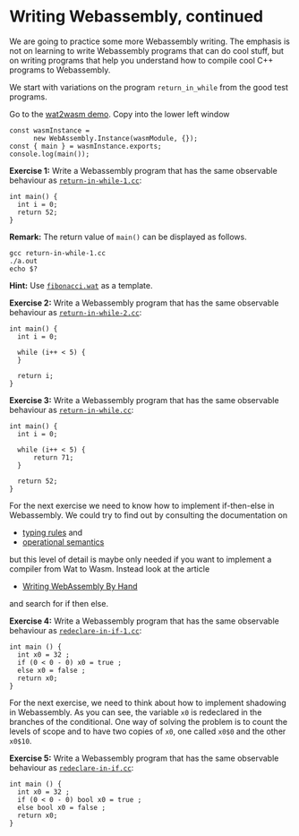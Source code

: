 # Writing Webassembly, continued

We are going to practice some more Webassembly writing. The emphasis is not on learning to write Webassembly programs that can do cool stuff, but on writing programs that help you understand how to compile cool C++ programs to Webassembly.

We start with variations on the program `return_in_while` from the good test programs.

Go to the [wat2wasm demo](https://webassembly.github.io/wabt/demo/wat2wasm/). Copy into the lower left window

    const wasmInstance =
          new WebAssembly.Instance(wasmModule, {});
    const { main } = wasmInstance.exports;
    console.log(main());
    
    

**Exercise 1:** Write a Webassembly program that has the same observable behaviour as [`return-in-while-1.cc`](Compiler-Assignments-5/return-in-while-1.cc):

    int main() {
      int i = 0;
      return 52;
    }

**Remark:** The return value of `main()` can be displayed as follows.

    gcc return-in-while-1.cc
    ./a.out
    echo $?

**Hint:** Use [`fibonacci.wat`](Compiler-Assignments-5/fibonacci.wat) as a template.

**Exercise 2:** Write a Webassembly program that has the same observable behaviour as [`return-in-while-2.cc`](Compiler-Assignments-5/return-in-while-2.cc):

    int main() {
      int i = 0;
    
      while (i++ < 5) {
      }
    
      return i;
    }
    
**Exercise 3:** Write a Webassembly program that has the same observable behaviour as [`return-in-while.cc`](Compiler-Assignments-5/return-in-while.cc):

    int main() {
      int i = 0;
    
      while (i++ < 5) {
          return 71;
      }
    
      return 52;
    }

For the next exercise we need to know how to implement if-then-else in Webassembly. We could try to find out  by consulting the documentation on

- [typing rules](https://webassembly.github.io/spec/core/valid/instructions.html#) and
- [operational semantics](https://webassembly.github.io/spec/core/exec/instructions.html#)

but this level of detail is maybe only needed if you want to implement a compiler from Wat to Wasm. Instead look at the article

- [Writing WebAssembly By Hand](https://blog.scottlogic.com/2018/04/26/webassembly-by-hand.html)

and search for if then else.

**Exercise 4:** Write a Webassembly program that has the same observable behaviour as [`redeclare-in-if-1.cc`](Compiler-Assignments-5/redeclare-in-if-1.cc):

    int main () {
      int x0 = 32 ;
      if (0 < 0 - 0) x0 = true ;
      else x0 = false ;
      return x0;
    }
    
For the next exercise, we need to think about how to implement shadowing in Webassembly. As you can see, the variable `x0` is redeclared in the branches of the conditional. One way of solving the problem is to count the levels of scope and to have two copies of `x0`, one called `x0$0` and the other `x0$10`.

**Exercise 5:** Write a Webassembly program that has the same observable behaviour as [`redeclare-in-if.cc`](Compiler-Assignments-5/redeclare-in-if.cc):

    int main () {
      int x0 = 32 ;
      if (0 < 0 - 0) bool x0 = true ;
      else bool x0 = false ;
      return x0;
    }
    
